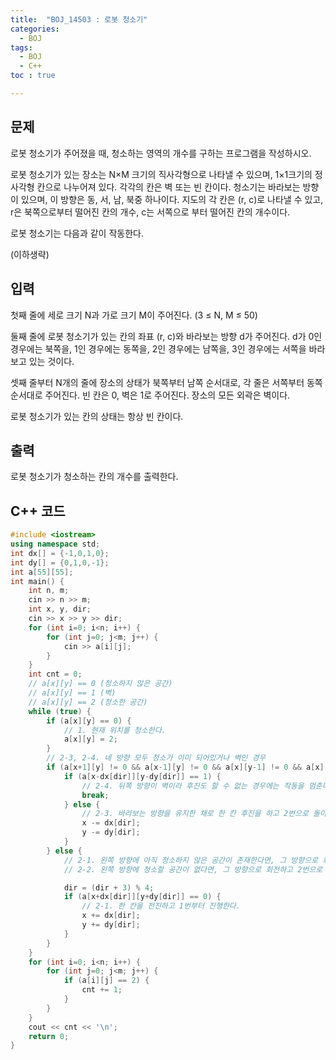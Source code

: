 ```yaml
---
title:  "BOJ_14503 : 로봇 청소기"
categories: 
  - BOJ
tags:
  - BOJ
  - C++
toc : true

---
```



## 문제

로봇 청소기가 주어졌을 때, 청소하는 영역의 개수를 구하는 프로그램을 작성하시오.

로봇 청소기가 있는 장소는 N×M 크기의 직사각형으로 나타낼 수 있으며, 1×1크기의 정사각형 칸으로 나누어져 있다. 각각의 칸은 벽 또는 빈 칸이다. 청소기는 바라보는 방향이 있으며, 이 방향은 동, 서, 남, 북중 하나이다. 지도의 각 칸은 (r, c)로 나타낼 수 있고, r은 북쪽으로부터 떨어진 칸의 개수, c는 서쪽으로 부터 떨어진 칸의 개수이다.

로봇 청소기는 다음과 같이 작동한다.

(이하생략)


## 입력

첫째 줄에 세로 크기 N과 가로 크기 M이 주어진다. (3 ≤ N, M ≤ 50)

둘째 줄에 로봇 청소기가 있는 칸의 좌표 (r, c)와 바라보는 방향 d가 주어진다. d가 0인 경우에는 북쪽을, 1인 경우에는 동쪽을, 2인 경우에는 남쪽을, 3인 경우에는 서쪽을 바라보고 있는 것이다.

셋째 줄부터 N개의 줄에 장소의 상태가 북쪽부터 남쪽 순서대로, 각 줄은 서쪽부터 동쪽 순서대로 주어진다. 빈 칸은 0, 벽은 1로 주어진다. 장소의 모든 외곽은 벽이다.

로봇 청소기가 있는 칸의 상태는 항상 빈 칸이다.




## 출력

로봇 청소기가 청소하는 칸의 개수를 출력한다.




## C++ 코드
```c++
#include <iostream>
using namespace std;
int dx[] = {-1,0,1,0};
int dy[] = {0,1,0,-1};
int a[55][55];
int main() {
    int n, m;
    cin >> n >> m;
    int x, y, dir;
    cin >> x >> y >> dir;
    for (int i=0; i<n; i++) {
        for (int j=0; j<m; j++) {
            cin >> a[i][j];
        }
    }
    int cnt = 0;
    // a[x][y] == 0 (청소하지 않은 공간)
    // a[x][y] == 1 (벽)
    // a[x][y] == 2 (청소한 공간)
    while (true) {
        if (a[x][y] == 0) {
            // 1. 현재 위치를 청소한다.
            a[x][y] = 2;
        }
        // 2-3, 2-4. 네 방향 모두 청소가 이미 되어있거나 벽인 경우
        if (a[x+1][y] != 0 && a[x-1][y] != 0 && a[x][y-1] != 0 && a[x][y+1] != 0) {
            if (a[x-dx[dir]][y-dy[dir]] == 1) {
                // 2-4. 뒤쪽 방향이 벽이라 후진도 할 수 없는 경우에는 작동을 멈춘다.
                break;
            } else {
                // 2-3. 바라보는 방향을 유지한 채로 한 칸 후진을 하고 2번으로 돌아간다.
                x -= dx[dir];
                y -= dy[dir];
            }
        } else {
            // 2-1. 왼쪽 방향에 아직 청소하지 않은 공간이 존재한다면, 그 방향으로 회전한 다음
            // 2-2. 왼쪽 방향에 청소할 공간이 없다면, 그 방향으로 회전하고 2번으로 돌아간다.

            dir = (dir + 3) % 4;
            if (a[x+dx[dir]][y+dy[dir]] == 0) {
                // 2-1. 한 칸을 전진하고 1번부터 진행한다.
                x += dx[dir];
                y += dy[dir];
            }
        }
    }
    for (int i=0; i<n; i++) {
        for (int j=0; j<m; j++) {
            if (a[i][j] == 2) {
                cnt += 1;
            }
        }
    }
    cout << cnt << '\n';
    return 0;
}

```

